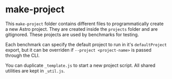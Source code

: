 # make-project

This `make-project` folder contains different files to programmatically create a new Astro project. They are created inside the `projects` folder and are gitignored. These projects are used by benchmarks for testing.

Each benchmark can specify the default project to run in it's `defaultProject` export, but it can be overriden if `--project <project-name>` is passed through the CLI.

You can duplicate `_template.js` to start a new project script. All shared utilities are kept in `_util.js`.
